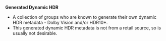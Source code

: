 <!-- markdownlint-disable MD041-->
**Generated Dynamic HDR**<br>

- A collection of groups who are known to generate their own dynamic HDR metadata - Dolby Vision and/or HDR10+.
- This generated dynamic HDR metadata is not from a retail source, so is usually not desirable.
<!-- markdownlint-enable MD041-->
